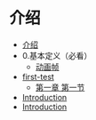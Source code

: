 <!--
 * @Author: your name
 * @Date: 2021-08-08 19:22:32
 * @LastEditTime: 2021-08-08 19:26:52
 * @LastEditors: Please set LastEditors
 * @Description: In User Settings Edit
 * @FilePath: \gitbook_books\SUMMARY.md
-->

# 介绍

* [介绍](README.md)
* 0.基本定义（必看）
  * [动画帧](0.基本定义（必看）/动画帧.md)
* [first-test](README.md)
  * [第一章 第一节](chapter-1/section-1.md)
* [Introduction](README.md)
* [Introduction](README.md)

